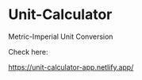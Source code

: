 # Unit-Calculator

Metric-Imperial Unit Conversion

Check here:

https://unit-calculator-app.netlify.app/
